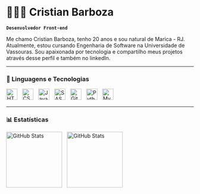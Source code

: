 # 👨🏼‍💻 Cristian Barboza

**`Desenvolvedor Front-end`**

Me chamo Cristian Barboza, tenho 20 anos e sou natural de Marica - RJ. Atualmente, estou cursando Engenharia de Software na Universidade de Vassouras. Sou apaixonada por tecnologia e compartilho meus projetos através desse perfil e também no linkedIn.


---

### 🤖 Linguagens e Tecnologias

<img 
    align="left" 
    alt="HTML"
    title="HTML" 
    width="30px" 
    style="padding-right: 10px;" 
    src="https://cdn.jsdelivr.net/gh/devicons/devicon@latest/icons/html5/html5-original.svg" 
/>

<img 
    align="left" 
    alt="CSS" 
    title="CSS"
    width="30px" 
    style="padding-right: 10px;" 
    src="https://cdn.jsdelivr.net/gh/devicons/devicon@latest/icons/css3/css3-original.svg" 
/>
<img 
    align="left" 
    alt="JavaScript" 
    title="JavaScript"
    width="30px" 
    style="padding-right: 10px;" 
    src="https://cdn.jsdelivr.net/gh/devicons/devicon@latest/icons/javascript/javascript-original.svg" 
/>

<img 
    align="left" 
    alt="SASS" 
    title="SASS"
    width="30px" 
    style="padding-right: 10px;" 
    src="https://cdn.jsdelivr.net/gh/devicons/devicon@latest/icons/sass/sass-original.svg" 
/>

<img 
    align="left" 
    alt="Git" 
    title="Git"
    width="30px" 
    style="padding-right: 10px;" 
    src="https://cdn.jsdelivr.net/gh/devicons/devicon@latest/icons/git/git-original.svg" 
/>

<img 
    align="left" 
    alt="Python" 
    title="Python"
    width="30px" 
    style="padding-right: 10px;" 
    src="https://cdn.jsdelivr.net/gh/devicons/devicon@latest/icons/python/python-original.svg" 
/>

<img 
    align="left" 
    alt="Mysql" 
    title="Mysql"
    width="30px" 
    style="padding-right: 10px;" 
    src="https://cdn.jsdelivr.net/gh/devicons/devicon@latest/icons/mysql/mysql-original.svg" 
/>

<br/>
<br/>

---

### 📊 Estatísticas

<p>
  <img 
    align="left" 
    alt="GitHub Stats" 
    height="150" 
    style="padding-right: 10px;" 
    src="https://github-readme-stats.vercel.app/api?username=CristianSbarboza&show_icons=true&theme=tokyonight&include_all_commits=true&locale=pt-br" 
  />

<img 
      align="left" 
      alt="GitHub Stats" 
      height="150" 
      src="https://github-readme-stats.vercel.app/api/top-langs/?username=CristianSbarboza&theme=tokyonight&layout=compact&custom_title=Tecnologias&langs_count=9" 
  />

</p>

